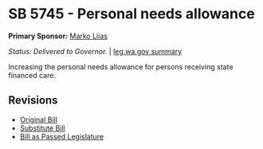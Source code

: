 # SB 5745 - Personal needs allowance
**Primary Sponsor:** [Marko Liias](/person/leg/marko.liias.md)

*Status: Delivered to Governor.* | [leg.wa.gov summary](https://app.leg.wa.gov/billsummary?BillNumber=5745&Year=2021)

Increasing the personal needs allowance for persons receiving state financed care.

## Revisions
* [Original Bill](1/)
* [Substitute Bill](S/)
* [Bill as Passed Legislature](S.PL/)